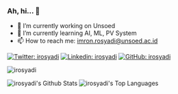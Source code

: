### Ah, hi... 👋

- 🔭 I’m currently working on Unsoed
- 🌱 I’m currently learning AI, ML, PV System
- 📫 How to reach me: imron.rosyadi@unsoed.ac.id

[![Twitter: irosyadi](https://img.shields.io/twitter/follow/irosyadi?style=social)](https://twitter.com/irosyadi)
[![Linkedin: irosyadi](https://img.shields.io/badge/-irosyadi-blue?style=flat-square&logo=Linkedin&logoColor=white&link=https://www.linkedin.com/in/irosyadi/)](https://www.linkedin.com/in/irosyadi/)
[![GitHub: irosyadi](https://img.shields.io/github/followers/irosyadi?label=follow&style=social)](https://github.com/irosyadi)
<p align="left">
  <img src="https://komarev.com/ghpvc/?username=irosyadi" alt="irosyadi" />
</p>

![irosyadi's Github Stats](https://github-readme-stats.vercel.app/api?username=irosyadi&show_icons=true&theme=radical)
![irosyadi's Top Languages](https://github-readme-stats.vercel.app/api/top-langs/?username=irosyadi&theme=radical)
